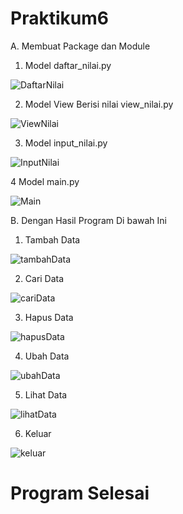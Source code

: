 # Praktikum6

A. Membuat Package dan Module

   1. Model daftar_nilai.py
   
![DaftarNilai](https://user-images.githubusercontent.com/56858095/71551892-a04f6080-2a23-11ea-92db-8620b91a91a5.png)

   2. Model View Berisi nilai view_nilai.py
   
![ViewNilai](https://user-images.githubusercontent.com/56858095/71552059-a6dfd700-2a27-11ea-99e6-42c0bf89ddd5.png)

   3. Model input_nilai.py
   
![InputNilai](https://user-images.githubusercontent.com/56858095/71552076-00e09c80-2a28-11ea-9ad1-f56480d112d8.png)
  
   4 Model main.py
   
![Main](https://user-images.githubusercontent.com/56858095/71552080-1d7cd480-2a28-11ea-88f5-c0b9ff6b134e.png)

B. Dengan Hasil Program Di bawah Ini

  1. Tambah Data
  
![tambahData](https://user-images.githubusercontent.com/56858095/71554041-8f671500-2a4c-11ea-946a-c7ef7ebc17eb.png)

  2. Cari Data
 
![cariData](https://user-images.githubusercontent.com/56858095/71554081-0f8d7a80-2a4d-11ea-8d30-b44c1e897e52.png)

  3. Hapus Data
  
![hapusData](https://user-images.githubusercontent.com/56858095/71554088-2338e100-2a4d-11ea-8ed1-906367929c25.png)

  4. Ubah Data
  
![ubahData](https://user-images.githubusercontent.com/56858095/71554095-3a77ce80-2a4d-11ea-8708-7a68cf6abbfb.png)

  5. Lihat Data
  
 ![lihatData](https://user-images.githubusercontent.com/56858095/71554101-50858f00-2a4d-11ea-927e-fce14b16e471.png)

  6. Keluar 
  
 ![keluar](https://user-images.githubusercontent.com/56858095/71554108-757a0200-2a4d-11ea-9159-0a8596631a0f.png)
 
 # Program Selesai

   
  
